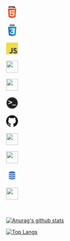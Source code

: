 <br />


<code><img width="32px" height="32px" src="https://raw.githubusercontent.com/github/explore/80688e429a7d4ef2fca1e82350fe8e3517d3494d/topics/html/html.png" /></code>

<code><img width="32px" height="32px" src="https://raw.githubusercontent.com/github/explore/80688e429a7d4ef2fca1e82350fe8e3517d3494d/topics/css/css.png" /></code>

<code><img width="32px" height="32px" src="https://raw.githubusercontent.com/github/explore/80688e429a7d4ef2fca1e82350fe8e3517d3494d/topics/javascript/javascript.png" /></code>

<code><img width="32px" height="32px" src="https://raw.githubusercontent.com/jmnote/z-icons/master/svg/php.svg" /></code>

<code><img width="32px" height="32px" src="https://raw.githubusercontent.com/jmnote/z-icons/master/svg/bash.svg" /></code>

<code><img width="32px" height="32px" src="https://raw.githubusercontent.com/github/explore/80688e429a7d4ef2fca1e82350fe8e3517d3494d/topics/terminal/terminal.png" /></code>

<code><img width="32px" height="32px" src="https://raw.githubusercontent.com/github/explore/78df643247d429f6cc873026c0622819ad797942/topics/github/github.png" /></code>

<code><img width="32px" height="32px" src="https://raw.githubusercontent.com/jmnote/z-icons/master/svg/git.svg" /></code>

<code><img width="32px" height="32px" src="https://raw.githubusercontent.com/jmnote/z-icons/master/svg/cpp.svg" /></code>

<code><img width="32px" height="32px" src="https://raw.githubusercontent.com/github/explore/80688e429a7d4ef2fca1e82350fe8e3517d3494d/topics/sql/sql.png" /></code>

<code><img width="32px" height="32px" src="https://raw.githubusercontent.com/jmnote/z-icons/master/svg/google.svg" /></code>

<br />

[![Anurag's github stats](https://github-readme-stats.vercel.app/api?username=ddan9&count_private=true&show_icons=true&theme=light&hide_border=true)](https://github.com/anuraghazra/github-readme-stats)

[![Top Langs](https://github-readme-stats.vercel.app/api/top-langs/?username=ddan9&&hide_border=true&theme=light&langs_count=10&layout=compact)](https://github.com/anuraghazra/github-readme-stats)

<!--

#### Hi there! 👋

My biography has been lost somewhere. Can you help me find it?

Languages (using/learing): html, css, php, js, json, c++, pascal, shell, batch, markdown, dockerfile, csv, cfg, requests, sql, regex, awk

Instruments (using/learing): Linux, Windows, Android, Docker, nano, vi, geany, netcat, GNU, git, GitHub, mousepad, nginx, apache, mariadb, phpmyadmin, AIDE, Termux, Busybox, CMD, Bash, fpc, wine, Postman, Borland, Qemu, DosBox...

To learn: python, perl, redstone, java, c#, nodejs, xml, react, zabbix, elk

To do: оформить вот это вот красивенько

You can see some of my repositories below 👇

-->

<!--
**ddan9/ddan9** is a ✨ _special_ ✨ repository because its `README.md` (this file) appears on your GitHub profile.

Here are some ideas to get you started:

- 🔭 I’m currently working on ...
- 🌱 I’m currently learning ...
- 👯 I’m looking to collaborate on ...
- 🤔 I’m looking for help with ...
- 💬 Ask me about ...
- 📫 How to reach me: ...
- 😄 Pronouns: ...
- ⚡ Fun fact: ...
-->
